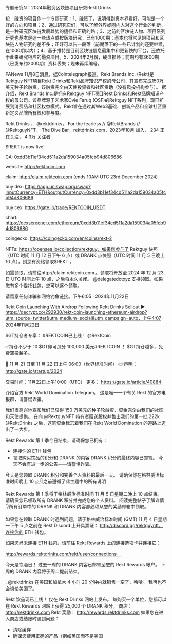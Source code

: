 专题研究N：2024年融资区块链项目研究Rekt Drinks

按：融资的项目作一个专题研究：1、融资了，说明得到资本界看好，可能是一个好的方向和项目；2、通过研究它们，可以了解外界或圈内人对这个行业的判断，是一种研究区块链发展趋势的捷径和正确的路；3、之前的区块链人物、项目系列研究也基本是追一些热点或按版块研究，已有1000期；基本也将常见的项目和区块链人物研究的差不多；正好可以告一段落（前期落下的一些已计划的还要继续，在1000期以内）；4、基于推特是目前区块链信息最集中和更新快的平台，还依托于此来研究相应的融资项目。5、2024年2月份，硬盘损坏；前期约有3600期（已发布约2000期）资料丢失；现未再续编号。

PANews 11月8日消息，据Cointelegraph报道，Rekt Brands Inc. (Rekt)是Rektguy NFT项目Rekt Drinks和Rekt品牌知识产权的母公司，其宣布完成150万美元种子轮融资。该融资完全由天使投资者和社区资助（没有风投机构参与）。
据介绍，Rekt Brands Inc.是拥有Rektguy NFT项目Rekt Drinks和Rekt品牌知识产权的母公司。该品牌源于艺术家Ovie Faruq (OSF)的Rektguy NFT系列，现已扩展到消费品和社区权益模式。Rekt旨在通过其Web3基础、创新产品和全球社区重新定义品牌所有权和参与度。

Rekt Drinks
，
@rektdrinks，
For the fearless // 
@RektBrands
 // 
@RektguyNFT，
The Dive Bar，rektdrinks.com，2023年10月 加入，
234 正在关注，
4.3万 关注者


$REKT is now live!

CA: 0xdd3b11ef34cd511a2da159034a05fcb94d806686

website: http://rektcoin.com

claim: http://claim.rektcoin.com (ends 10AM UTC 23rd December 2024)

buy dex: https://app.uniswap.org/swap?inputCurrency=ETH&outputCurrency=0xdd3b11ef34cd511a2da159034a05fcb94d806686

buy cex: https://gate.io/trade/REKTCOIN_USDT

chart: https://dexscreener.com/ethereum/0xdd3b11ef34cd511a2da159034a05fcb94d806686

coingecko: https://coingecko.com/en/coins/rekt-2

NFTs: https://opensea.io/collection/rektguy，如果您参与了 Rektguy 快照（UTC 时间 11 月 12 日下午 6 点）或 DRANK 点快照（UTC 时间 11 月 5 日晚上 10 点），则您有资格领取$REKT 。

如需领取，请前往http://claim.rektcoin.com 。领取将开放至 2024 年 12 月 23 日 UTC 时间上午 10 点，之后将永久关闭。 
@delegatedotxyz
支持领取。如果您有多个委托钱包，您可以逐个领取。

请留意任何诈骗和网络钓鱼链接。下午6:05 · 2024年11月22日

Rekt Coin Launching With Airdrop Following Rekt Drinks Sellout
► https://decrypt.co/292930/rekt-coin-launching-ethereum-airdrop?utm_source=twitter&utm_medium=social&utm_campaign=auto，上午4:07 · 2024年11月22日

$GT持仓者专享： #REKTCOIN已上线！ 
@RektCoin


✅持仓不少于 10 $GT即可瓜分 100,000 美元#REKTCOIN ！ $GT持仓越多，免费空投越多。

📅 11 月 21 日至 11 月 22 日上午 06:00（世界标准时间）
👉声明： http://gate.io/startup/2024

交易时间：11月22日上午10:00（UTC）
更多： https://gate.io/article/40884

介绍官方 Rekt World Domination Telegram。
这是唯一一个有关 Rekt 的官方电报群，请警惕诈骗。

我们很高兴地宣布我们已获得 150 万美元的种子轮融资，资金完全由我们的社区和天使提供。
在向
@RektguyNFT
持有者赠送股权并售出我们的第一批 222k 
@RektDrinks
之后，这笔资金标志着我们在 Rekt World Domination 的道路上迈出了一大步。

Rekt Rewards 第 1 季今日结束，请确保您已拥有：
- 连接你的 ETH 钱包
- 领取购买饮品的积分和 DRANK 的内容
DRANK 积分的最终内容已邮寄。
今天不会有进一步的公告——请警惕诈骗。

今天是您领取 DRANK 积分和完善个人资料的最后一天。
请确保你在格林威治标准时间晚上 10 点👇之前遵循了此主题中的所有说明

Rekt Rewards 第 1 季将于格林威治标准时间 11 月 5 日星期二晚上 10 点结束。
请确保您已领取所有 DRANK 积分并完成您的个人资料。
阅读完整帖子了解详情👇所有订单中的 DRANK 和 DRANK 内容都必须从您的奖励邮箱中领取。

如果您在领取 DRANK 时遇到问题，请于格林威治标准时间 (GMT) 11 月 4 日星期一下午 5 点之前在 Rekt Discord 上开具票证： http://discord.gg/rektguynft，连接你的 ETH 钱包。

如果您尚未连接 ETH 钱包，请前往 Rekt Rewards 上的连接选项卡并连接它：

http://rewards.rektdrinks.com/rekt/user/connections，

今天是饮酒日！
过去一周的 DRANK 内容已邮寄至您的 Rekt Rewards 帐户。
下周的 DRANK 内容将于周二提前结束。 

. 
@rektdrinks
在美国和加拿大 4 小时 20 分钟内就销售一空了，哈哈。
我再也不会谈论美国了。

Rekt 饮品现已上线！
仅在 Rekt Drinks 网站上发布。 每购买一个单位，您都可以在 Rekt Rewards 网站上获得 25,000 个 DRANK 积分。
商店： http://rektdrinks.com
Rekt 奖励： http://rewards.rektdrinks.com
如果您在进入商店或结账时遇到问题：
- 清除缓存
- 确保您使用正确的产品（例如英国而不是美国



